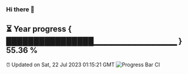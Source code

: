 ### Hi there 👋
⏳ Year progress { ████████████████▁▁▁▁▁▁▁▁▁▁▁▁▁▁ } 55.36 %
---
⏰ Updated on Sat, 22 Jul 2023 01:15:21 GMT
![Progress Bar CI](https://github.com/liununu/liununu/workflows/Progress%20Bar%20CI/badge.svg)

